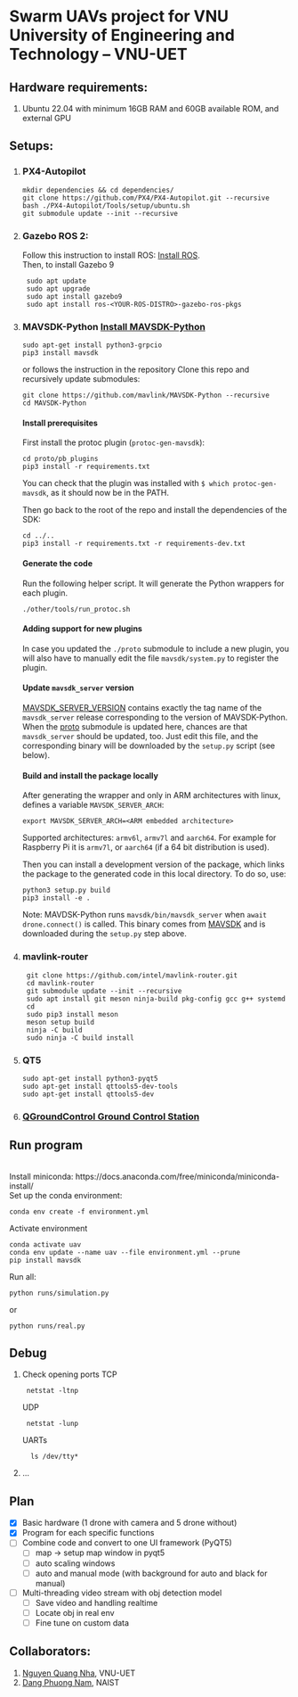 # Swarm UAVs project for VNU University of Engineering and Technology – VNU-UET

## Hardware requirements:

1. Ubuntu 22.04 with minimum 16GB RAM and 60GB available ROM, and external GPU

## Setups:

1. ### PX4-Autopilot
   ```
   mkdir dependencies && cd dependencies/
   git clone https://github.com/PX4/PX4-Autopilot.git --recursive
   bash ./PX4-Autopilot/Tools/setup/ubuntu.sh
   git submodule update --init --recursive
   ```
2. ### Gazebo ROS 2:

   Follow this instruction to install ROS: [Install ROS](https://docs.ros.org/en/humble/Installation/Ubuntu-Install-Debians.html). </br>
   Then, to install Gazebo 9

   ```
    sudo apt update
    sudo apt upgrade
    sudo apt install gazebo9
    sudo apt install ros-<YOUR-ROS-DISTRO>-gazebo-ros-pkgs
   ```

3. ### MAVSDK-Python [Install MAVSDK-Python](https://github.com/mavlink/MAVSDK-Python.git)

   ```Pipy
   sudo apt-get install python3-grpcio
   pip3 install mavsdk
   ```

   or follows the instruction in the repository
   Clone this repo and recursively update submodules:

   ```
   git clone https://github.com/mavlink/MAVSDK-Python --recursive
   cd MAVSDK-Python
   ```

   #### Install prerequisites

   First install the protoc plugin (`protoc-gen-mavsdk`):

   ```
   cd proto/pb_plugins
   pip3 install -r requirements.txt
   ```

   You can check that the plugin was installed with `$ which protoc-gen-mavsdk`, as it should now be in the PATH.

   Then go back to the root of the repo and install the dependencies of the SDK:

   ```
   cd ../..
   pip3 install -r requirements.txt -r requirements-dev.txt
   ```

   #### Generate the code

   Run the following helper script. It will generate the Python wrappers for each plugin.

   ```
   ./other/tools/run_protoc.sh
   ```

   #### Adding support for new plugins

   In case you updated the `./proto` submodule to include a new plugin, you will also have to manually edit the file `mavsdk/system.py` to register the plugin.

   #### Update `mavsdk_server` version

   [MAVSDK_SERVER_VERSION](./MAVSDK_SERVER_VERSION) contains exactly the tag name of the `mavsdk_server` release corresponding to the version of MAVSDK-Python. When the [proto](./proto) submodule is updated here, chances are that `mavsdk_server` should be updated, too. Just edit this file, and the corresponding binary will be downloaded by the `setup.py` script (see below).

   #### Build and install the package locally

   After generating the wrapper and only in ARM architectures with linux, defines a variable `MAVSDK_SERVER_ARCH`:

   ```
   export MAVSDK_SERVER_ARCH=<ARM embedded architecture>
   ```

   Supported architectures: `armv6l`, `armv7l` and `aarch64`. For example for Raspberry Pi it is `armv7l`, or `aarch64` (if a 64 bit distribution is used).

   Then you can install a development version of the package, which links the package to the generated code in this local directory. To do so, use:

   ```
   python3 setup.py build
   pip3 install -e .
   ```

   Note: MAVDSK-Python runs `mavsdk/bin/mavsdk_server` when `await drone.connect()` is called. This binary comes from [MAVSDK](https://github.com/mavlink/MAVSDK/releases) and is downloaded during the `setup.py` step above.

4. ### mavlink-router
   ```
    git clone https://github.com/intel/mavlink-router.git
    cd mavlink-router
    git submodule update --init --recursive
    sudo apt install git meson ninja-build pkg-config gcc g++ systemd
    cd
    sudo pip3 install meson
    meson setup build
    ninja -C build
    sudo ninja -C build install
   ```
5. ### QT5
   ```
   sudo apt-get install python3-pyqt5
   sudo apt-get install qttools5-dev-tools
   sudo apt-get install qttools5-dev
   ```
6. ### [QGroundControl Ground Control Station](https://github.com/mavlink/qgroundcontrol/releases)

## Run program

</br>
Install miniconda: https://docs.anaconda.com/free/miniconda/miniconda-install/
</br>
Set up the conda environment:

```
conda env create -f environment.yml
```

Activate environment

```
conda activate uav
conda env update --name uav --file environment.yml --prune
pip install mavsdk
```

Run all:

```
python runs/simulation.py
```

or

```
python runs/real.py
```

## Debug

1. Check opening ports
   TCP
   ```
    netstat -ltnp
   ```
   UDP
   ```
    netstat -lunp
   ```
   UARTs
   ```
     ls /dev/tty*
   ```
2. ...

## Plan

- [x] Basic hardware (1 drone with camera and 5 drone without)
- [x] Program for each specific functions
- [ ] Combine code and convert to one UI framework (PyQT5)
  - [ ] map -> setup map window in pyqt5
  - [ ] auto scaling windows
  - [ ] auto and manual mode (with background for auto and black for manual)
- [ ] Multi-threading video stream with obj detection model
  - [ ] Save video and handling realtime
  - [ ] Locate obj in real env
  - [ ] Fine tune on custom data

## Collaborators:

1. [Nguyen Quang Nha](nhanq@vnu.edu.vn), VNU-UET
2. [Dang Phuong Nam](phgnam1811.vn@gmail.com), NAIST
